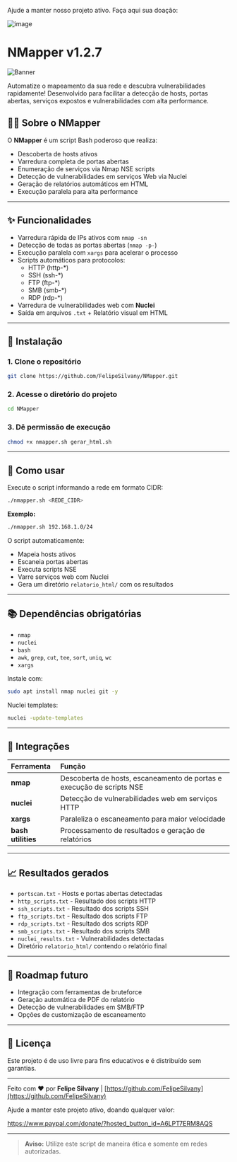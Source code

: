 Ajude a manter nosso projeto ativo. Faça aqui sua doação:

![image](https://github.com/user-attachments/assets/2c37ec35-37e3-40c4-82a2-da7a3ae97a97)


# NMapper v1.2.7

![Banner](https://img.shields.io/badge/NMapper-v1.2.7-blue)

Automatize o mapeamento da sua rede e descubra vulnerabilidades rapidamente! Desenvolvido para facilitar a detecção de hosts, portas abertas, serviços expostos e vulnerabilidades com alta performance.

## 👩‍💻 Sobre o NMapper

O **NMapper** é um script Bash poderoso que realiza:

- Descoberta de hosts ativos
- Varredura completa de portas abertas
- Enumeração de serviços via Nmap NSE scripts
- Detecção de vulnerabilidades em serviços Web via Nuclei
- Geração de relatórios automáticos em HTML
- Execução paralela para alta performance

---

## ✨ Funcionalidades

- Varredura rápida de IPs ativos com `nmap -sn`
- Detecção de todas as portas abertas (`nmap -p-`)
- Execução paralela com `xargs` para acelerar o processo
- Scripts automáticos para protocolos:
  - HTTP (http-*)
  - SSH (ssh-*)
  - FTP (ftp-*)
  - SMB (smb-*)
  - RDP (rdp-*)
- Varredura de vulnerabilidades web com **Nuclei**
- Saída em arquivos `.txt` + Relatório visual em HTML

---

## 📁 Instalação

### 1. Clone o repositório

```bash
git clone https://github.com/FelipeSilvany/NMapper.git
```

### 2. Acesse o diretório do projeto

```bash
cd NMapper
```

### 3. Dê permissão de execução

```bash
chmod +x nmapper.sh gerar_html.sh
```

---

## 🚀 Como usar

Execute o script informando a rede em formato CIDR:

```bash
./nmapper.sh <REDE_CIDR>
```

**Exemplo:**

```bash
./nmapper.sh 192.168.1.0/24
```

O script automaticamente:
- Mapeia hosts ativos
- Escaneia portas abertas
- Executa scripts NSE
- Varre serviços web com Nuclei
- Gera um diretório `relatorio_html/` com os resultados

---

## 📚 Dependências obrigatórias

- `nmap`
- `nuclei`
- `bash`
- `awk`, `grep`, `cut`, `tee`, `sort`, `uniq`, `wc`
- `xargs`

Instale com:

```bash
sudo apt install nmap nuclei git -y
```

Nuclei templates:

```bash
nuclei -update-templates
```

---

## 👥 Integrações

| Ferramenta | Função |
|:-----------|:-------|
| **nmap**   | Descoberta de hosts, escaneamento de portas e execução de scripts NSE |
| **nuclei** | Detecção de vulnerabilidades web em serviços HTTP |
| **xargs**  | Paraleliza o escaneamento para maior velocidade |
| **bash utilities** | Processamento de resultados e geração de relatórios |

---

## 📈 Resultados gerados

- `portscan.txt` - Hosts e portas abertas detectadas
- `http_scripts.txt` - Resultado dos scripts HTTP
- `ssh_scripts.txt` - Resultado dos scripts SSH
- `ftp_scripts.txt` - Resultado dos scripts FTP
- `rdp_scripts.txt` - Resultado dos scripts RDP
- `smb_scripts.txt` - Resultado dos scripts SMB
- `nuclei_results.txt` - Vulnerabilidades detectadas
- Diretório `relatorio_html/` contendo o relatório final

---

## 📅 Roadmap futuro

- Integração com ferramentas de bruteforce
- Geração automática de PDF do relatório
- Detecção de vulnerabilidades em SMB/FTP
- Opções de customização de escaneamento

---

## 💚 Licença

Este projeto é de uso livre para fins educativos e é distribuído sem garantias.

---

Feito com ❤️ por **Felipe Silvany** | [https://github.com/FelipeSilvany](https://github.com/FelipeSilvany)

Ajude a manter este projeto ativo, doando qualquer valor:

https://www.paypal.com/donate/?hosted_button_id=A6LPT7ERM8AQS

---

> **Aviso:** Utilize este script de maneira ética e somente em redes autorizadas.
